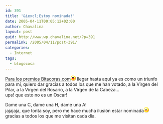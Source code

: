 ```yaml
---
id: 391
title: '&iexcl;Estoy nominada!'
date: 2005-04-11T00:05:12+02:00
author: Chavalina
layout: post
guid: http://www.wp.chavalina.net/?p=391
permalink: /2005/04/11/post-391/
categories:
  - Internet
tags:
  - blogocosa
---
```

<a href="http://www.bitacoras.com/noticias/archivos/finalistas_a_los_premios_2004_de_bitacorascom.php" target="_blank">Para los premios Bitacoras.com</a>![emo](/imagenes/emoticonos/risa.gif) llegar hasta aqu&iacute; ya es como un triunfo para m&iacute;, quiero dar gracias a todos los que me han votado, a la Virgen del Pilar, a la Virgen del Rosario, a la Virgen de la Cabeza…  
ups! que esto no es un Oscar!

Dame una C, dame una H, dame una A!  
jajajaja, que tonta soy, pero me hace mucha ilusión estar nominada![emo](/imagenes/emoticonos/sonrisa.gif) gracias a todos los que me visitan cada d&iacute;a.